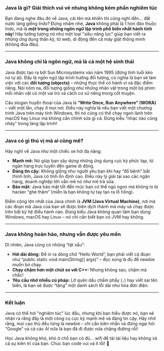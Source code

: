 ### **Java là gì? Giải thích vui vẻ nhưng không kém phần nghiêm túc**

Bạn đang nghe đâu đó về Java, cái tên mà khiến tôi cũng nghĩ đến... đất nước láng giềng Indo? Đừng nhầm nhé, **Java** không phải là 1 hòn đảo thuộc Indo, mà là **một trong những ngôn ngữ lập trình phổ biến nhất hành tinh này**! Hãy tưởng tượng nó như một loại "siêu năng lực" giúp bạn viết ra những ứng dụng thần kỳ, từ web, di động đến cả máy giặt thông minh (không đùa đâu).

---

### **Java không chỉ là ngôn ngữ, mà là cả một hệ sinh thái**

Java được tạo ra bởi Sun Microsystems vào năm 1995 (đừng tính tuổi kẻo nó tự ái). Đây là ngôn ngữ lập trình hướng đối tượng, có nghĩa là bạn sẽ làm việc với các **đối tượng (objects)** – những thực thể có hành vi và đặc điểm riêng. Nói nôm na, đối tượng giống như những nhân vật trong một bộ phim: mỗi nhân vật có một vai trò và cách cư xử riêng trong cốt truyện.

Câu slogan huyền thoại của Java là **“Write Once, Run Anywhere” (WORA)** – viết một lần, chạy ở mọi nơi. Điều này nghĩa là nếu bạn viết một chương trình Java trên máy tính Windows, thì nó cũng có thể chạy ngon lành trên macOS hay Linux mà không cần chỉnh sửa gì cả. Đúng kiểu “nhạc nào cũng nhảy” trong làng lập trình!

---

### **Java có gì thú vị mà ai cũng mê?**

Hãy nghĩ về Java như một chiếc xe hơi đa năng:
- **Mạnh mẽ:** Nó giúp bạn xây dựng những ứng dụng cực kỳ phức tạp, từ ngân hàng trực tuyến đến game di động.
- **Đáng tin cậy:** Không giống như người yêu bạn khi hay “đổ bệnh” bất thình lình, Java có tính ổn định cao. Điều này lý giải tại sao các ngân hàng, doanh nghiệp lớn vẫn mê nó như mê trà sữa.
- **Bảo mật:** Java bảo mật tốt đến mức bạn có thể ngủ ngon mà không lo bị hacker “ghé thăm” (miễn là bạn không tự tay tạo ra lỗ hổng).

Điểm cộng lớn nhất của Java chính là **JVM (Java Virtual Machine)**, nơi mà các đoạn mã Java của bạn sẽ được biên dịch thành mã máy và chạy được trên bất kỳ hệ điều hành nào. Đúng kiểu Java không quan tâm bạn dùng Windows, macOS hay Linux – nó chỉ cần biết bạn có JVM hay không.

---

### **Java không hoàn hảo, nhưng vẫn được yêu mến**

Dĩ nhiên, Java cũng có những “tật xấu”:
- **Hơi dài dòng:** Để in ra dòng chữ “Hello World”, bạn phải viết cả đoạn như “public static void main(String[] args)” – đọc xong là đủ để newbie muốn bỏ chạy.
- **Chạy chậm hơn một chút so với C++:** Nhưng không sao, chậm mà chắc!
- **Yêu cầu nhớ nhiều cú pháp:** Lỡ quên dấu chấm phẩy (`;`) hay viết sai tên biến, là bạn sẽ được “tặng” một danh sách lỗi dài như hóa đơn điện.

---

### **Kết luận**

Java có thể hơi "nghiêm túc" lúc đầu, nhưng khi bạn hiểu được nó, bạn sẽ nhận ra rằng đây là một công cụ cực kỳ mạnh mẽ và đáng tin cậy. Hãy nhớ rằng, mọi cao thủ đều từng là newbie – chỉ cần kiên nhẫn và đừng ngại hỏi “Google” và cả các AI nữa là bạn đã đi được nửa chặng đường rồi!

Học Java không khó, khó ở chỗ bạn có đủ... wifi để tải tài liệu hay không và cả sự kiên trì của bạn. Chúc bạn code vui và ít lỗi! 🚀